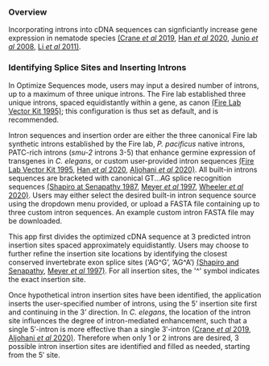 ### Overview
Incorporating introns into cDNA sequences can signficiantly increase gene expression in nematode species [(Crane *et al* 2019](https://www.ncbi.nlm.nih.gov/pmc/articles/PMC6591249/), [Han *et al* 2020](https://www.genetics.org/content/216/4/947), [Junio *et al* 2008](https://pubmed.ncbi.nlm.nih.gov/17945217/), [Li *et al* 2011)](https://pubmed.ncbi.nlm.nih.gov/21723330/).  

### Identifying Splice Sites and Inserting Introns  
In Optimize Sequences mode, users may input a desired number of introns, up to a maximum of three unique introns. The Fire lab established three unique introns, spaced equidistantly within a gene, as canon [(Fire Lab Vector Kit 1995)](https://media.addgene.org/cms/files/Vec95.pdf); this configuration is thus set as default, and is recommended.  

Intron sequences and insertion order are either the three canonical Fire lab synthetic introns established by the Fire lab, *P. pacificus* native introns, PATC-rich introns (*smu-2* introns 3-5) that enhance germine expression of transgenes in *C. elegans*, or custom user-provided intron sequences [(Fire Lab Vector Kit 1995](https://media.addgene.org/cms/files/Vec95.pdf), [Han *et al* 2020](https://www.genetics.org/content/216/4/947), [Aljohani *et al* 2020)](https://www.nature.com/articles/s41467-020-19898-0). All built-in introns sequences are bracketed with canonical GT...AG splice recognition sequences [(Shapiro at Senapathy 1987](https://www.ncbi.nlm.nih.gov/pmc/articles/PMC306199/), [Meyer *et al* 1997](https://www.ncbi.nlm.nih.gov/books/NBK20075/), [Wheeler *et al* 2020)](https://journals.plos.org/plosntds/article?id=10.1371/journal.pntd.0008869). Users may either select the desired built-in intron sequence source using the dropdown menu provided, or upload a FASTA file containing up to three custom intron sequences. An example custom intron FASTA file may be downloaded.  

This app first divides the optimized cDNA sequence at 3 predicted intron insertion sites spaced approximately equidistantly. Users may choose to further refine the insertion site locations by identifying the closest conserved invertebrate exon splice sites (‘AG\^G’, ‘AG\^A’) [(Shapiro and Senapathy](https://www.ncbi.nlm.nih.gov/pmc/articles/PMC306199/), [Meyer *et al* 1997)](https://www.ncbi.nlm.nih.gov/books/NBK20075/). For all insertion sites, the '\^' symbol indicates the exact insertion site.  

Once hypothetical intron insertion sites have been identified, the application inserts the user-specified number of introns, using the 5’ insertion site first and continuing in the 3’ direction. In *C. elegans*, the location of the intron site influences the degree of intron-mediated enhancement, such that a single 5′-intron is more effective than a single 3′-intron [(Crane *et al* 2019](https://www.ncbi.nlm.nih.gov/pmc/articles/PMC6591249/), [Aljohani *et al* 2020)](https://www.nature.com/articles/s41467-020-19898-0). Therefore when only 1 or 2 introns are desired, 3 possible intron insertion sites are identified and filled as needed, starting from the 5′ site.  
